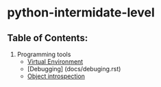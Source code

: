 # python-intermidate-level
Table of Contents:
------------------
1) Programming tools
    - [Virtual Environment](docs/virtual_environment.rst)
    - [Debugging] (docs/debuging.rst)
    - [Object introspection](docs/object_introspection.rst)
